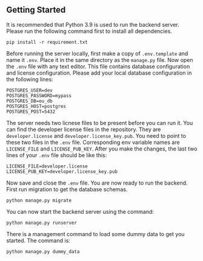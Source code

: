 ## Getting Started
It is recommended that Python 3.9 is used to run the backend server. Please run the following command first to install all dependencies.
```
pip install -r requirement.txt
```

Before running the server locally, first make a copy of `.env.template` and name it `.env`. Place it in the same directory as the `manage.py` file. Now open the `.env` file with any text editor. This file contains database configuration and license configuration. Please add your local database configuration in the following lines:
```
POSTGRES_USER=dev
POSTGRES_PASSWORD=mypass
POSTGRES_DB=ou_db
POSTGRES_HOST=postgres
POSTGRES_POST=5432
```

The server needs two licnese files to be present before you can run it. You can find the developer license files in the repository. They are `developer.license` and `developer.license_key.pub`. You need to point to these two files in the `.env` file. Corresponding env variable names are `LICENSE_FILE` and `LICENSE_PUB_KEY`. After you make the changes, the last two lines of your `.env` file should be like this:
```
LICENSE_FILE=developer.license
LICENSE_PUB_KEY=developer.license_key.pub
```

Now save and close the `.env` file. You are now ready to run the backend. First run migration to get the database schemas.
```
python manage.py migrate
```

You can now start the backend server using the command:
```
python manage.py runserver
```

There is a management command to load some dummy data to get you started. The command is:
```
python manage.py dummy_data
```